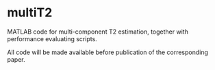 multiT2
=======

MATLAB code for multi-component T2 estimation, together with performance evaluating scripts.

All code will be made available before publication of the corresponding paper.
